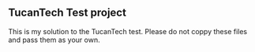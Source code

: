 ## TucanTech Test project 

This is my solution to the TucanTech test. Please do not coppy these files and pass them as your own.
